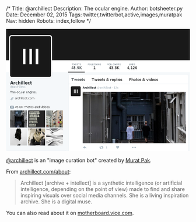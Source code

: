 /*
Title: @archillect
Description: The ocular engine.
Author: botsheeter.py
Date: December 02, 2015
Tags: twitter,twitterbot,active,images,muratpak
Nav: hidden
Robots: index,follow
*/

[![](/content/bots/twitterbots/images/archillect.png)](https://twitter.com/archillect)

[@archillect](https://twitter.com/archillect) is an "image curation bot" created by [Murat Pak](https://twitter.com/muratpak). 

From [archillect.com/about](http://archillect.com/about):

> Archillect [archive + intellect] is a synthetic intelligence (or artificial intelligence, depending on the point of view) made to find and share inspiring visuals over social media channels. She is a living inspiration archive. She is a digital muse.

You can also read about it on [motherboard.vice.com](http://motherboard.vice.com/en_ca/read/the-most-interesting-curator-on-tumblr-knows-exactly-what-you-want-to-see).
